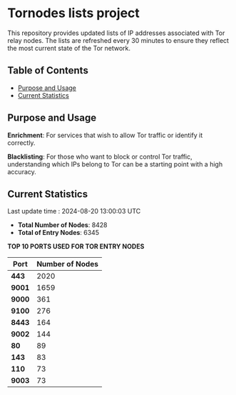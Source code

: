 # Tornodes lists project

This repository provides updated lists of IP addresses associated with Tor relay nodes. The lists are refreshed every 30 minutes to ensure they reflect the most current state of the Tor network.

## Table of Contents

- [Purpose and Usage](#purpose-and-usage)
- [Current Statistics](#current-statistics)


## Purpose and Usage

**Enrichment**: For services that wish to allow Tor traffic or identify it correctly.

**Blacklisting**: For those who want to block or control Tor traffic, understanding which IPs belong to Tor can be a starting point with a high accuracy.

## Current Statistics

Last update time : 2024-08-20 13:00:03 UTC

- **Total Number of Nodes**: 8428
- **Total of Entry Nodes**: 6345

**TOP 10 PORTS USED FOR TOR ENTRY NODES**

| **Port** | **Number of Nodes** |
|------|-----------------|
| **443**   | 2020  |
| **9001**   | 1659  |
| **9000**   | 361  |
| **9100**   | 276  |
| **8443**   | 164  |
| **9002**   | 144  |
| **80**   | 89  |
| **143**   | 83  |
| **110**   | 73  |
| **9003**   | 73  |

